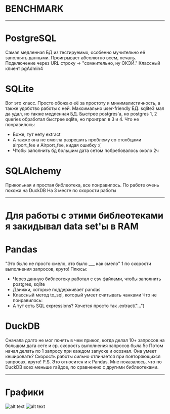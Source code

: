 # BENCHMARK
------------
# PostgreSQL
Самая медленная БД из тестируемых, особенно мучительно её заполнять данными.
Проигрывает абсолютно всем, печаль.
Подключение через URL строку -> "сомнительно, ну ОКЭЙ."
Классный клиент pgAdmin4


# SQLite
Вот это класс. Просто обожаю её за простоту и минималистичность, а также удобство работы с ней.
Максимально user-friendly БД. sqlite3 мал да удал, но также медленная БД.
Быстрее postgres'а, но postgres 1, 2 queries обработал быстрее sqlite, но проиграл в 3 и 4.
Что не понравилось: 
  - Боже, тут нету extract
  - А также она не смогла разрешить проблему со столбцами airport_fee и Airport_fee, кидая ошибку :(
  - Чтобы заполнить бд большим дата сетом побребовалось около 2ч

# SQLAlchemy
Прикольная и простая библеотека, все понравилось.
По работе очень похожа на DuckDB
На 3 месте по скорости работы

--------
# Для работы с этими библеотеками я закидывал data set'ы в RAM

# Pandas
"Это было не просто смело, это было ___ как смело"
1 по скорости выполнения запросов, круто!
Плюсы:
  - Через данную библеотеку работал с csv файлами, чтобы заполнить postgres, sqlite
  - Движки, которые поддерживает pandas
  - Классный метод to_sql, который умеет считывать чанками 
Что не понравилось:
  - А тут есть SQL expressions? Хочется просто так .extract("...")

# DuckDB
Сначала долго не мог понять в чем прикол, когда делал 10+ запросов на большом дата сете и ср. скорость выполнения запросов была 5с
Потом начал делать по 1 запросу при каждом запуске и осознал. Она умеет кешировать? Скорость работы сильно отличается
при повторяющихся запросах, круто! P.S. Это относится и к Pandas.
Мне показалось, что по DuckDB всех меньше гайдов, по сравнению с другими библеотеками.

------
# Графики

![alt text](https://github.com/Spacikl/Benchmark_temp/blob/master/Tiny%20Data%20Set.png)
![alt text](https://github.com/Spacikl/Benchmark_temp/blob/master/BIG%20Data%20Set.png)
